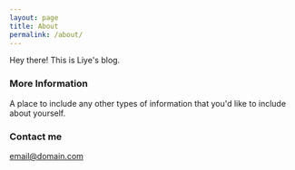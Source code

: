 ```yaml
---
layout: page
title: About
permalink: /about/
---
```


Hey there! This is Liye's blog.

### More Information

A place to include any other types of information that you'd like to include about yourself.

### Contact me

[email@domain.com](mailto:email@domain.com)
